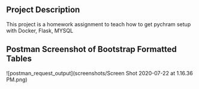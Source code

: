 ## Project Description
This project is a homework assignment to teach how to get pychram setup with Docker, Flask, MYSQL


## Postman Screenshot of Bootstrap Formatted Tables
![postman_request_output](screenshots/Screen Shot 2020-07-22 at 1.16.36 PM.png) 
